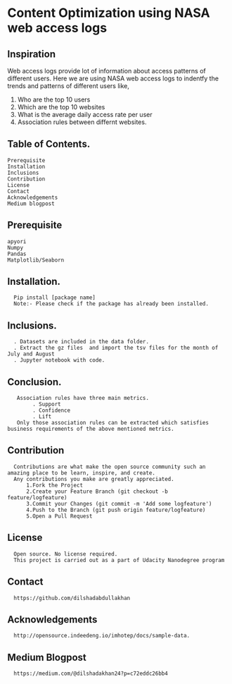 # Content Optimization using NASA web access logs

## Inspiration

Web access logs provide lot of information about access patterns of different users. Here we are using NASA web access logs to indentfy the trends and patterns of different users like,

1. Who are the top 10 users
2. Which are the top 10 websites
3. What is the average daily access rate per user
4. Association rules between differnt websites. 


## Table of Contents.

    Prerequisite
    Installation
    Inclusions
    Contribution
    License
    Contact
    Acknowledgements
    Medium blogpost 


## Prerequisite
    apyori 
    Numpy
    Pandas
    Matplotlib/Seaborn
  
  
## Installation.

      Pip install [package name]
      Note:- Please check if the package has already been installed.
      
      
## Inclusions.
      . Datasets are included in the data folder. 
      . Extract the gz files  and import the tsv files for the month of July and August
      . Jupyter notebook with code.
      
## Conclusion. 
       Association rules have three main metrics.
            . Support
            . Confidence
            . Lift
       Only those association rules can be extracted which satisfies business requirements of the above mentioned metrics.      
      
## Contribution

      Contributions are what make the open source community such an amazing place to be learn, inspire, and create. 
      Any contributions you make are greatly appreciated.
          1.Fork the Project
          2.Create your Feature Branch (git checkout -b feature/logfeature)
          3.Commit your Changes (git commit -m 'Add some logfeature')
          4.Push to the Branch (git push origin feature/logfeature)
          5.Open a Pull Request
      
## License
      Open source. No license required.
      This project is carried out as a part of Udacity Nanodegree program
      
## Contact
      https://github.com/dilshadabdullakhan
      
## Acknowledgements
      http://opensource.indeedeng.io/imhotep/docs/sample-data.
      
## Medium Blogpost
      https://medium.com/@dilshadakhan24?p=c72eddc26bb4
